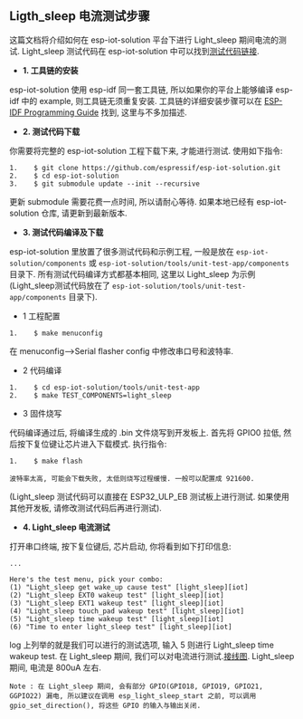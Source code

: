 ## Ligth_sleep 电流测试步骤

这篇文档将介绍如何在 esp-iot-solution 平台下进行 Light_sleep 期间电流的测试. Light_sleep 测试代码在 esp-iot-solution 中可以找到[测试代码链接](/tools/unit-test-app/components/light_sleep).

- **1. 工具链的安装**

esp-iot-solution 使用 esp-idf 同一套工具链, 所以如果你的平台上能够编译 esp-idf 中的 example, 则工具链无须重复安装. 工具链的详细安装步骤可以在 [ESP-IDF Programming Guide](https://esp-idf.readthedocs.io/en/latest/get-started/index.html) 找到, 这里与不多加描述.

- **2. 测试代码下载**

你需要将完整的 esp-iot-solution 工程下载下来, 才能进行测试. 使用如下指令:

```
1.    $ git clone https://github.com/espressif/esp-iot-solution.git
2.    $ cd esp-iot-solution
3.    $ git submodule update --init --recursive
```

更新 submodule 需要花费一点时间, 所以请耐心等待. 如果本地已经有 esp-iot-solution 仓库, 请更新到最新版本.

- **3. 测试代码编译及下载**

esp-iot-solution  里放置了很多测试代码和示例工程, 一般是放在 `esp-iot-solution/components` 或 `esp-iot-solution/tools/unit-test-app/components` 目录下. 所有测试代码编译方式都基本相同, 这里以 Light_sleep 为示例(Light_sleep测试代码放在了 `esp-iot-solution/tools/unit-test-app/components` 目录下).

* 1 工程配置

```
1.    $ make menuconfig
```

在 menuconfig-->Serial flasher config 中修改串口号和波特率.

- 2 代码编译

```
1.    $ cd esp-iot-solution/tools/unit-test-app
2.    $ make TEST_COMPONENTS=light_sleep
```

- 3 固件烧写

代码编译通过后, 将编译生成的 .bin 文件烧写到开发板上. 首先将 GPIO0 拉低, 然后按下复位键让芯片进入下载模式. 执行指令:

```
1.    $ make flash
```

`波特率太高, 可能会下载失败, 太低则烧写过程缓慢. 一般可以配置成 921600.`

(Light_sleep 测试代码可以直接在 ESP32_ULP_EB 测试板上进行测试. 如果使用其他开发板, 请修改测试代码后再进行测试).

- **4. Light_sleep 电流测试**

打开串口终端, 按下复位键后, 芯片启动, 你将看到如下打印信息:

```
...

Here's the test menu, pick your combo:
(1)	"Light_sleep get wake_up cause test" [light_sleep][iot]
(2)	"Light_sleep EXT0 wakeup test" [light_sleep][iot]
(3)	"Light_sleep EXT1 wakeup test" [light_sleep][iot]
(4)	"Light_sleep touch_pad wakeup test" [light_sleep][iot]
(5)	"Light_sleep time wakeup test" [light_sleep][iot]
(6)	"Time to enter light_sleep test" [light_sleep][iot]
```

log 上列举的就是我们可以进行的测试选项, 输入 5 则进行 Light_sleep time wakeup test. 在 Light_sleep 期间, 我们可以对电流进行测试.[接线图](/documents/low_power_solution/esp32_ulp_eb.md#53-%E7%BC%96%E8%AF%91%E4%B8%8E%E8%BF%90%E8%A1%8C). Light_sleep 期间, 电流是 800uA 左右.

`Note : 在 Light_sleep 期间, 会有部分 GPIO(GPIO18, GPIO19, GPIO21, GGPIO22) 漏电, 所以建议在调用 esp_light_sleep_start 之前, 可以调用gpio_set_direction(), 将这些 GPIO 的输入与输出关闭.`

